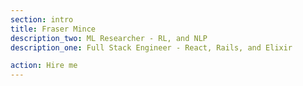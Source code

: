 ```yaml
---
section: intro
title: Fraser Mince
description_two: ML Researcher - RL, and NLP
description_one: Full Stack Engineer - React, Rails, and Elixir

action: Hire me
---
```

